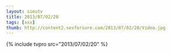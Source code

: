 ```yaml
--- 
layout: sieutv
title: 2013/07/02/20
tags: [xxx]
thumb: http://content2.sexforsure.com/2013/07/02/20/Video.jpg
---
```

{% include tvpro src="2013/07/02/20" %} 
